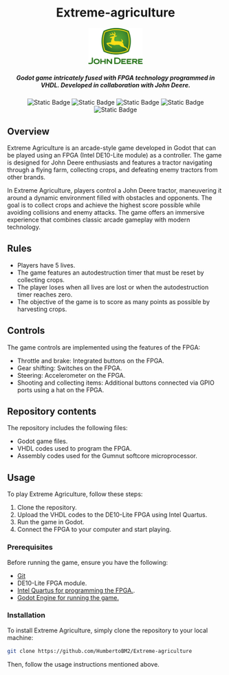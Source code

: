 <div align="center">


# Extreme-agriculture
<img src=logodeere.png style="width:25%; height:25%;">

##### Godot game intricately fused with FPGA technology programmed in VHDL. Developed in collaboration with John Deere.

![Static Badge](https://img.shields.io/badge/c%23-green?style=for-the-badge&logo=c%23)
![Static Badge](https://img.shields.io/badge/VHDL-black?style=for-the-badge)
![Static Badge](https://img.shields.io/badge/Intel%20FPGA-blue?style=for-the-badge&logo=intel)
![Static Badge](https://img.shields.io/badge/Godot-478CBF?style=for-the-badge&logo=GodotEngine&logoColor=white)
![Static Badge](https://img.shields.io/badge/Assembly-gray?style=for-the-badge&logo=Assembly)


</div>

## Overview

Extreme Agriculture is an arcade-style game developed in Godot that can be played using an FPGA (Intel DE10-Lite module) as a controller. The game is designed for John Deere enthusiasts and features a tractor navigating through a flying farm, collecting crops, and defeating enemy tractors from other brands.

In Extreme Agriculture, players control a John Deere tractor, maneuvering it around a dynamic environment filled with obstacles and opponents. The goal is to collect crops and achieve the highest score possible while avoiding collisions and enemy attacks. The game offers an immersive experience that combines classic arcade gameplay with modern technology.

## Rules

- Players have 5 lives.
- The game features an autodestruction timer that must be reset by collecting crops.
- The player loses when all lives are lost or when the autodestruction timer reaches zero.
- The objective of the game is to score as many points as possible by harvesting crops.

## Controls

The game controls are implemented using the features of the FPGA:

- Throttle and brake: Integrated buttons on the FPGA.
- Gear shifting: Switches on the FPGA.
- Steering: Accelerometer on the FPGA.
- Shooting and collecting items: Additional buttons connected via GPIO ports using a hat on the FPGA.

## Repository contents 

The repository includes the following files:

- Godot game files.
- VHDL codes used to program the FPGA.
- Assembly codes used for the Gumnut softcore microprocessor.

## Usage 

To play Extreme Agriculture, follow these steps:

1. Clone the repository.
2. Upload the VHDL codes to the DE10-Lite FPGA using Intel Quartus.
3. Run the game in Godot.
4. Connect the FPGA to your computer and start playing.

### Prerequisites

Before running the game, ensure you have the following:

- [Git](https://git-scm.com/)
- DE10-Lite FPGA module.
- [Intel Quartus for programming the FPGA.](https://www.intel.com/content/www/us/en/software-kit/660907/intel-quartus-prime-lite-edition-design-software-version-20-1-1-for-windows.html).
- [Godot Engine for running the game.](https://godotengine.org/)

### Installation

To install Extreme Agriculture, simply clone the repository to your local machine:

```bash
git clone https://github.com/HumbertoBM2/Extreme-agriculture
```

Then, follow the usage instructions mentioned above.

